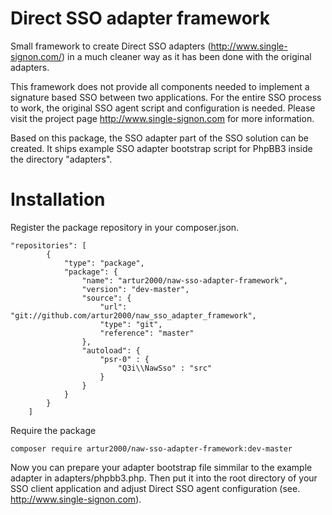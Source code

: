 # Direct SSO adapter framework
Small framework to create Direct SSO adapters (http://www.single-signon.com/) in a much cleaner way as it has been done with the original adapters.

This framework does not provide all components needed to implement a signature based SSO between two applications.
For the entire SSO process to work, the original SSO agent script and configuration is needed.
Please visit the project page http://www.single-signon.com for more information.

Based on this package, the SSO adapter part of the SSO solution can be created.
It ships example SSO adapter bootstrap script for PhpBB3 inside the directory "adapters".

# Installation

Register the package repository in your composer.json.
```
"repositories": [
		{
			"type": "package",
			"package": {
				"name": "artur2000/naw-sso-adapter-framework",
				"version": "dev-master",
				"source": {
					"url": "git://github.com/artur2000/naw_sso_adapter_framework",
					"type": "git",
					"reference": "master"
				},
				"autoload": {
					"psr-0" : {
						"Q3i\\NawSso" : "src"
					}
				}
			}
		}
	]
```

Require the package
```
composer require artur2000/naw-sso-adapter-framework:dev-master
```

Now you can prepare your adapter bootstrap file simmilar to the example adapter in adapters/phpbb3.php.
Then put it into the root directory of your SSO client application and adjust Direct SSO agent configuration (see. http://www.single-signon.com).